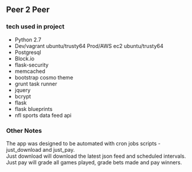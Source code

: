 ## Peer 2 Peer

### tech used in project 
* Python 2.7  
* Dev/vagrant ubuntu/trusty64 Prod/AWS ec2 ubuntu/trusty64  
* Postgresql  
* Block.io  
* flask-security  
* memcached  
* bootstrap cosmo theme  
* grunt task runner
* jquery  
* bcrypt 
* flask 
* flask blueprints
* nfl sports data feed api 

### Other Notes
The app was designed to be automated with cron jobs scripts - just_download and just_pay.  
Just download will download the latest json feed and scheduled intervals.
Just pay will grade all games played, grade bets made and pay winners.  
